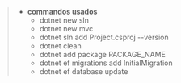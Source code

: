 >- **commandos usados**
>    - dotnet new sln
>    - dotnet new mvc
>    - dotnet sln add Project.csproj --version
>    - dotnet clean
>    - dotnet add package PACKAGE_NAME
>    - dotnet ef migrations add InitialMigration
>    - dotnet ef database update